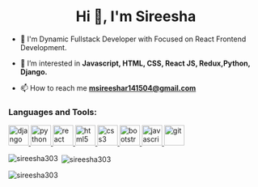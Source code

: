 <h1 align="center">Hi 👋, I'm Sireesha</h1>

- 👀 I'm Dynamic Fullstack Developer with Focused on React Frontend Development.

- 👀 I’m interested in **Javascript, HTML, CSS, React JS, Redux,Python, Django.**

- 📫 How to reach me **msireeshar141504@gmail.com**

<h3 align="left">Languages and Tools:</h3>
<p align="left"> <a href="https://docs.djangoproject.com/en/4.1/" target="_blank"> <img src="https://www.vectorlogo.zone/logos/djangoproject/djangoproject-ar21.svg" alt="django" width="40" height="40"/> </a> <a href="https://www.python.org" target="_blank"> <img src="https://www.vectorlogo.zone/logos/python/python-icon.svg" alt="python" width="40" height="40"/> </a><a href="https://reactjs.org/" target="_blank"> <img src="https://www.vectorlogo.zone/logos/reactjs/reactjs-icon.svg" alt="react" width="40" height="40"/> </a>  <a href="https://developer.mozilla.org/en-US/docs/Web/HTML" target="_blank"> <img src="https://www.vectorlogo.zone/logos/w3_html5/w3_html5-icon.svg" alt="html5" width="40" height="40"/> </a><a href="https://developer.mozilla.org/en-US/docs/Web/CSS" target="_blank"> <img src="https://www.vectorlogo.zone/logos/w3_css/w3_css-icon.svg" alt="css3" width="40" height="40"/> </a> <a href="https://getbootstrap.com/" target="_blank"> <img src="https://www.vectorlogo.zone/logos/getbootstrap/getbootstrap-icon.svg" alt="bootstrap" width="40" height="40"/> </a>  <a href="https://developer.mozilla.org/en-US/docs/Web/JavaScript" target="_blank"> <img src="https://www.vectorlogo.zone/logos/javascript/javascript-icon.svg" alt="javascript" width="40" height="40"/> </a>  <a href="https://git-scm.com/" target="_blank"> <img src="https://www.vectorlogo.zone/logos/git-scm/git-scm-icon.svg" alt="git" width="40" height="40"/> </a></p>


<p><img align="left" src="https://github-readme-stats.vercel.app/api/top-langs?username=sireesha303&show_icons=true&locale=en&layout=compact" alt="sireesha303" /></p>

<p>&nbsp;<img align="center" src="https://github-readme-stats.vercel.app/api?username=sireesha303&show_icons=true&locale=en" alt="sireesha303" /></p>

<p><img align="center" src="https://github-readme-streak-stats.herokuapp.com/?user=sireesha303&" alt="sireesha303" /></p>
